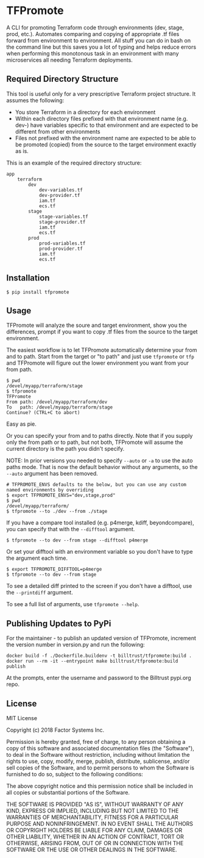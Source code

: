 # TFPromote

A CLI for promoting Terraform code through environments (dev, stage, prod, etc.).  Automates comparing and copying of appropriate .tf files forward from environment to environment.  All stuff you can do in bash on the command line but this saves you a lot of typing and helps reduce errors when performing this monotonous task in an environment with many microservices all needing Terraform deployments.

## Required Directory Structure

This tool is useful only for a very prescriptive Terraform project structure.  It assumes the following:

* You store Terraform in a directory for each environment
* Within each directory files prefixed with that environment name (e.g. dev-) have variables specific to that environment and are expected to be different from other environments
* Files not prefixed with the environment name are expected to be able to be promoted (copied) from the source to the target environment exactly as is.

This is an example of the required directory structure:

```
app
    terraform
        dev
            dev-variables.tf
            dev-provider.tf
            iam.tf
            ecs.tf
        stage
            stage-variables.tf
            stage-provider.tf
            iam.tf
            ecs.tf
        prod
            prod-variables.tf
            prod-provider.tf
            iam.tf
            ecs.tf
```

## Installation

```shell
$ pip install tfpromote
```

## Usage

TFPromote will analyze the soure and target environment, show you the differences, prompt if you want to copy .tf files from the source to the target environment.

The easiest workflow is to let TFPromote automatically determine your from and to path.  Start from the target or "to path" and just use `tfpromote` or `tfp` and TFPromote will figure out the lower environment you want from your from path.

```shell
$ pwd
/devel/myapp/terraform/stage
$ tfpromote
TFPromote
From path: /devel/myapp/terraform/dev
To   path: /devel/myapp/terraform/stage
Continue? (CTRL+C to abort)
```

Easy as pie.

Or you can specify your from and to paths directly. Note that if you supply only the from path or to path, but not both, TFPromote will assume the current directory is the path you didn't specify.

NOTE: In prior versions you needed to specify `--auto` or `-a` to use the auto paths mode.  That is now the default behavior without any arguments, so the `--auto` argument has been removed.  

```shell
# TFPROMOTE_ENVS defaults to the below, but you can use any custom named environments by overriding
$ export TFPROMOTE_ENVS="dev,stage,prod"
$ pwd
/devel/myapp/terraform/
$ tfpromote --to ./dev --from ./stage
```

If you have a compare tool installed (e.g. p4merge, kdiff, beyondcompare), you can specify that with the `--difftool` argument.

```
$ tfpromote --to dev --from stage --difftool p4merge
```

Or set your difftool with an environment variable so you don't have to type the argument each time.

```shell
$ export TFPROMOTE_DIFFTOOL=p4merge
$ tfpromote --to dev --from stage
```

To see a detailed diff printed to the screen if you don't have a difftool, use the `--printdiff` argument.

To see a full list of arguments, use `tfpromote --help`.

## Publishing Updates to PyPi

For the maintainer - to publish an updated version of TFPromote, increment the version number in version.py and run the following:

```shell
docker build -f ./Dockerfile.buildenv -t billtrust/tfpromote:build .
docker run --rm -it --entrypoint make billtrust/tfpromote:build publish
```

At the prompts, enter the username and password to the Billtrust pypi.org repo.

## License

MIT License

Copyright (c) 2018 Factor Systems Inc.

Permission is hereby granted, free of charge, to any person obtaining a copy
of this software and associated documentation files (the "Software"), to deal
in the Software without restriction, including without limitation the rights
to use, copy, modify, merge, publish, distribute, sublicense, and/or sell
copies of the Software, and to permit persons to whom the Software is
furnished to do so, subject to the following conditions:

The above copyright notice and this permission notice shall be included in all
copies or substantial portions of the Software.

THE SOFTWARE IS PROVIDED "AS IS", WITHOUT WARRANTY OF ANY KIND, EXPRESS OR
IMPLIED, INCLUDING BUT NOT LIMITED TO THE WARRANTIES OF MERCHANTABILITY,
FITNESS FOR A PARTICULAR PURPOSE AND NONINFRINGEMENT. IN NO EVENT SHALL THE
AUTHORS OR COPYRIGHT HOLDERS BE LIABLE FOR ANY CLAIM, DAMAGES OR OTHER
LIABILITY, WHETHER IN AN ACTION OF CONTRACT, TORT OR OTHERWISE, ARISING FROM,
OUT OF OR IN CONNECTION WITH THE SOFTWARE OR THE USE OR OTHER DEALINGS IN THE
SOFTWARE.
